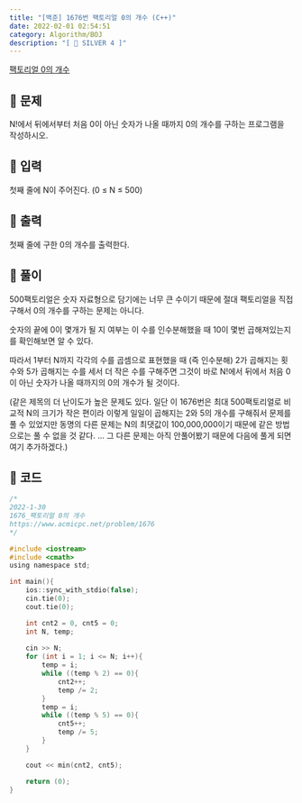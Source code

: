 ```yaml
---
title: "[백준] 1676번 팩토리얼 0의 개수 (C++)"
date: 2022-02-01 02:54:51
category: Algorithm/BOJ
description: "[ 🤍 SILVER 4 ]"
---
```


[팩토리얼 0의 개수](https://www.acmicpc.net/problem/1676)

## 🌟 문제

N!에서 뒤에서부터 처음 0이 아닌 숫자가 나올 때까지 0의 개수를 구하는 프로그램을 작성하시오.

## 🌟 입력

첫째 줄에 N이 주어진다. (0 ≤ N ≤ 500)

## 🌟 출력

첫째 줄에 구한 0의 개수를 출력한다.

## 🌟 풀이

500팩토리얼은 숫자 자료형으로 담기에는 너무 큰 수이기 때문에 절대 팩토리얼을 직접 구해서 0의 개수를 구하는 문제는 아니다.

숫자의 끝에 0이 몇개가 될 지 여부는 이 수를 인수분해했을 때 10이 몇번 곱해져있는지를 확인해보면 알 수 있다.

따라서 1부터 N까지 각각의 수를 곱셈으로 표현했을 때 (즉 인수분해) 2가 곱해지는 횟수와 5가 곱해지는 수를 세서 더 작은 수를 구해주면 그것이 바로 N!에서 뒤에서 처음 0이 아닌 숫자가 나올 때까지의 0의 개수가 될 것이다.

(같은 제목의 더 난이도가 높은 문제도 있다. 일단 이 1676번은 최대 500팩토리얼로 비교적 N의 크기가 작은 편이라 이렇게 일일이 곱해지는 2와 5의 개수를 구해줘서 문제를 풀 수 있었지만 동명의 다른 문제는 N의 최댓값이 100,000,000이기 때문에 같은 방법으로는 풀 수 없을 것 같다. ... 그 다른 문제는 아직 안풀어봤기 때문에 다음에 풀게 되면 여기 추가하겠다.)

## 🌟 코드

```c
/*
2022-1-30
1676_팩토리얼 0의 개수
https://www.acmicpc.net/problem/1676
*/

#include <iostream>
#include <cmath>
using namespace std;

int main(){
    ios::sync_with_stdio(false);
    cin.tie(0);
    cout.tie(0);

    int cnt2 = 0, cnt5 = 0;
    int N, temp;
    
    cin >> N;
    for (int i = 1; i <= N; i++){
        temp = i;
        while ((temp % 2) == 0){
            cnt2++;
            temp /= 2;
        }
        temp = i;
        while ((temp % 5) == 0){
            cnt5++;
            temp /= 5;
        }
    }

    cout << min(cnt2, cnt5);

    return (0);
}
```

